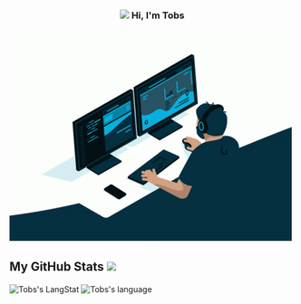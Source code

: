 <h3 align="center"><img src = "https://raw.githubusercontent.com/MartinHeinz/MartinHeinz/master/wave.gif" width = 25px> Hi, I'm Tobs </h3>

<img align="centre" src="https://github.com/Lftobs/Lftobs/blob/main/coding.gif" >
<!--
**Lftobs/Lftobs** is a ✨ _special_ ✨ repository because its `README.md` (this file) appears on your GitHub profile.

Here are some ideas to get you started:

- 🔭 I’m currently working on ...
- 🌱 I’m currently learning ...
- 👯 I’m looking to collaborate on ...
- 🤔 I’m looking for help with ...
- 💬 Ask me about ...
- 📫 How to reach me: ...
- 😄 Pronouns: ...
- ⚡ Fun fact: ...
-->

  <!-- GitHub section -->
 ##  My GitHub Stats <img src = "https://i.pinimg.com/originals/65/c4/f4/65c4f452571be1261e9c623f7da488ac.gif" width = 32px> 
 
 <div>
   <img align="center" src="https://github-readme-streak-stats.herokuapp.com/?user=lftobs" alt="Tobs's LangStat" />
  <img align="center" src="https://github-readme-stats.vercel.app/api/top-langs?username=Lftobs&langs_count=10&show_icons=true&locale=en&layout=compact&theme=light" alt="Tobs's language" height="192px"  width="500px"/>
</div>

<!--
 <p align="left"> <img src="https://komarev.com/ghpvc/?username=lftobs&label=Profile%20views&color=0e75b6&style=flat" alt="asdfghjkl" />

-->
